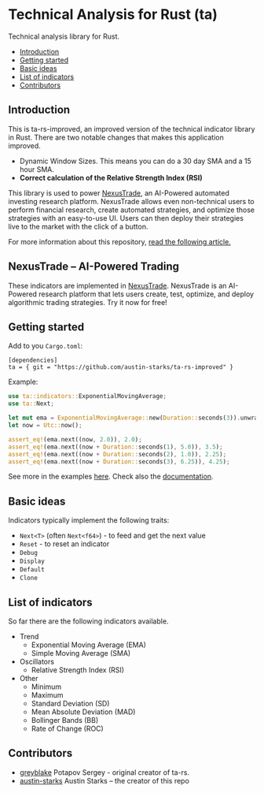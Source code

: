 # Technical Analysis for Rust (ta)

Technical analysis library for Rust.

- [Introduction](#introduction)
- [Getting started](#getting-started)
- [Basic ideas](#basic-ideas)
- [List of indicators](#list-of-indicators)
- [Contributors](#contributors)

## Introduction
This is ta-rs-improved, an improved version of the technical indicator library in Rust. There are two notable changes that makes this
application improved.

- Dynamic Window Sizes. This means you can do a 30 day SMA and a 15 hour SMA.
- **Correct calculation of the Relative Strength Index (RSI)**

This library is used to power [NexusTrade](https://nexustrade.io/), an AI-Powered automated investing research platform. NexusTrade allows even non-technical users to perform financial research, create automated strategies, and optimize those strategies with an easy-to-use UI. Users can then deploy their strategies live to the market with the click of a button.

For more information about this repository, [read the following article.](https://nexustrade.io/blog/i-used-an-ai-to-fix-a-major-bug-in-a-very-popular-open-source-technical-indicator-library-20231223)

## NexusTrade – AI-Powered Trading
These indicators are implemented in [NexusTrade](https://nexustrade.io/). NexusTrade is an AI-Powered research platform that lets users create, test, optimize, and deploy algorithmic trading strategies. Try it now for free!


## Getting started

Add to you `Cargo.toml`:

```
[dependencies]
ta = { git = "https://github.com/austin-starks/ta-rs-improved" }
```

Example:

```rust
use ta::indicators::ExponentialMovingAverage;
use ta::Next;

let mut ema = ExponentialMovingAverage::new(Duration::seconds(3)).unwrap(); // window size of 3 seconds
let now = Utc::now();

assert_eq!(ema.next((now, 2.0)), 2.0);
assert_eq!(ema.next((now + Duration::seconds(1), 5.0)), 3.5);
assert_eq!(ema.next((now + Duration::seconds(2), 1.0)), 2.25);
assert_eq!(ema.next((now + Duration::seconds(3), 6.25)), 4.25);
```

See more in the examples [here](https://github.com/greyblake/ta-rs/tree/master/examples).
Check also the [documentation](https://docs.rs/ta).

## Basic ideas

Indicators typically implement the following traits:

- `Next<T>` (often `Next<f64>`) - to feed and get the next value
- `Reset` - to reset an indicator
- `Debug`
- `Display`
- `Default`
- `Clone`

## List of indicators

So far there are the following indicators available.

- Trend
  - Exponential Moving Average (EMA)
  - Simple Moving Average (SMA)
- Oscillators
  - Relative Strength Index (RSI)
- Other
  - Minimum
  - Maximum
  - Standard Deviation (SD)
  - Mean Absolute Deviation (MAD)
  - Bollinger Bands (BB)
  - Rate of Change (ROC)

## Contributors

- [greyblake](https://github.com/greyblake) Potapov Sergey - original creator of ta-rs.
- [austin-starks](https://github.com/austin-starks) Austin Starks – the creator of this repo
